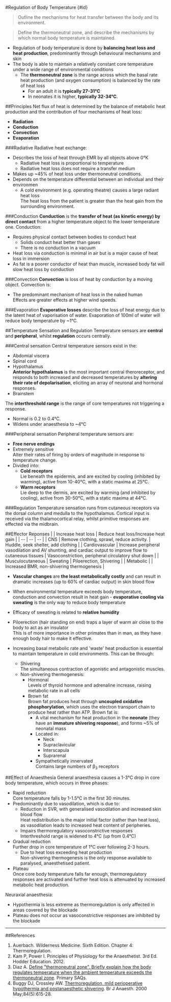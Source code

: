 #Regulation of Body Temperature {#id}
> Outline the mechanisms for heat transfer between the body and its environment.

<!--></!-->

> Define the thermoneutral zone, and describe the mechanisms by which normal body temperature is maintained.

* Regulation of body temperature is done by **balancing heat loss and heat production**, predominantly through behavioural mechanisms and skin
* The body is able to maintain a relatively constant core temperature under a wide range of environmental conditions
  * The **thermoneutral zone** is the range across which the basal rate heat production (and oxygen consumption) is balanced by the rate of heat loss
    * For an adult it is **typically 27-31°C**
    * In neonates it is higher, **typically 32-34°C**.

##Principles
Net flux of heat is determined by the balance of metabolic heat production and the contribution of four mechanisms of heat loss:
* **Radiation**
* **Conduction**
* **Convection**
* **Evaporation**

###Radiative
Radiative heat exchange:
* Describes the loss of heat through EMR by all objects above 0°K  
  * Radiative heat loss is proportional to temperature
  * Radiative heat loss does not require a transfer medium
* Makes up ~45% of heat loss under thermoneutral conditions.
* Depends on the temperature differential between an individual and their environmen
  * A cold environment (e.g. operating theatre) causes a large radiant heat loss  
  The heat loss from the patient is greater than the heat gain from the surrounding environment.

###Conduction
**Conduction** is the **transfer of heat (as kinetic energy) by direct contact** from a higher temperature object to the lower temperature one. Conduction:
* Requires physical contact between bodies to conduct heat
  * Solids conduct heat better than gases
  * There is no conduction in a vacuum
* Heat loss via conduction is minimal in air but is a major cause of heat loss in immersion  
* As fat is a poorer conductor of heat than muscle, increased body fat will slow heat loss by conduction

###Convection
**Convection** is loss of heat by conduction by a moving object. Convection is:
* The predominant mechanism of heat loss in the naked human  
Effects are greater effects at higher wind speeds.

###Evaporation
**Evaporative losses** describe the loss of heat energy due to the latent heat of vaporisation of water. Evaporation of 100ml of water will reduce body temperature by ~1°C.

##Temperature Sensation and Regulation
Temperature sensors are **central** and **peripheral**, whilst **regulation** occurs centrally. 

###Central sensation
Central temperature sensors exist in the:
* Abdomial viscera
* Spinal cord
* Hypothalamus  
**Anterior hypothalamus** is the most important central theroreceptor, and responds to  both increased and decreased temperatures by **altering their rate of depolarisation**, eliciting an array of neuronal and hormonal responses.
* Brainstem  

The **interthreshold range** is the range of core temperatures not triggering a response.
* Normal is 0.2 to 0.4°C.
* Widens under anaesthesia to ~4°C


###Peripheral sensation
Peripheral temperature sensors are:
* **Free nerve endings**
* Extremely sensitive  
Alter their rates of firing by orders of magnitude in response to temperature change.
* Divided into:
  * **Cold receptors**  
  Lie beneath the epidermis, and are excited by cooling (inhibited by warming), active from 10-40°C, with a static maxima at 25°C.
  * **Warm receptors**  
  Lie deep to the dermis, are excited by warming (and inhibited by cooling), active from 30-50°C, with a static maxima at 44°C.


###Regulation
Temperature sensation runs from cutaneous receptors via the dorsal column and medulla to the hypothalamus. Cortical input is received via the thalamocortical relay, whilst primitive responses are effected via the midbrain.

##Effector Reponses
|  | Increase heat loss | Reduce heat loss/Increase heat gain |
| -- | -- | -- |
| CNS | Remove clothing, sprawl, reduce activity. | Huddle, seek shelter, add clothing |
| Cardiovascular | Increase peripheral vasodilation and AV shunting, and cardiac output to improve flow to cutaneous tissues | Vasoconstriction, peripheral circulatory shut down |
| Musculocutaneous | Sweating | Piloerection, Shivering |
| Metabolic |  | Increased BMR, non-shivering thermogenesis |

* **Vascular changes** are **the least metabolically costly** and can result in dramatic increases (up to 60% of cardiac output) in skin blood flow
* When environmental temperature exceeds body temperature, conduction and convection result in heat gain - **evaporative cooling via sweating** is the only way to reduce body temperature
* Efficacy of sweating is related to **relative humidity**

* Piloerection (hair standing on end) traps a layer of warm air close to the body to act as an insulator  
This is of more importance in other primates than in man, as they have enough body hair to make it effective. 


* Increasing basal metabolic rate and 'waste' heat production is essential to maintain temperature in cold environments. This can be through:
  * Shivering  
    The simultaneous contraction of agonistic and antagonistic muscles.
  * Non-shivering thermogenesis:
    * Hormonal  
    Levels of thyroid hormone and adrenaline increase, raising metabolic rate in all cells
    * Brown fat  
    Brown fat produces heat through **uncoupled oxidative phosphorylation**, which uses the electron transport chain to produce heat rather than ATP. Brown fat is:
      * A vital mechanism for heat production in the **neonate** (they have an **immature shivering response**), and forms ~5% of neonatal mass
      * Located in:
        * Neck
        * Supraclavicular
        * Interscapula
        * Suprarenal
      * Sympathetically innervated  
      Contains large numbers of β<sub>3</sub> receptors

##Effect of Anaesthesia
General anaesthesia causes a 1-3°C drop in core body temperature, which occurs in three phases:
*  Rapid reduction  
Core temperature falls by 1-1.5°C in the first 30 minutes.
  * Predominantly due to vasodilation, which is due to:  
    * Reduction in SVR, with generalised vasodilation and increased skin blood flow  
    Heat redistribution is the major initial factor (rather than heat loss), as vasodilation leads to increased heat content of peripheries.
    * Impairs thermoregulatory vasoconstrictive responses  
    Interthreshold range is widened to 4°C (up from 0.4°C) 
* Gradual reduction  
Further drop in core temperature of 1°C over following 2-3 hours.  
  * Due to heat loss exceeding heat production  
  Non-shivering thermogenesis is the only response available to paralysed, anaesthetised patient.
* Plateau  
Once core body temperature falls far enough, thermoregulatory responses are activated and further heat loss is attenuated by increased metabolic heat production.

Neuraxial anaesthesia:
* Hypothermia is less extreme as thermoregulation is only affected in areas covered by the blockade
* Plateau does not occur as vasoconstrictive responses are inhibited by the blockade 

<object data="resources\heat-loss.svg" type="image/svg+xml"></object>

---

##References
1. Auerbach. Wilderness Medicine. Sixth Edition. Chapter 4: Thermoregulation.
2. Kam P, Power I. Principles of Physiology for the Anaesthetist. 3rd Ed. Hodder Education. 2012.
3. Diaz A. [ Define "thermoneutral zone". Briefly explain how the body
regulates temperature when the ambient temperature exceeds the
thermoneutral zone](https://primarysaqs.files.wordpress.com/2009/12/2008a10-define-tmz-briefly-explain-how-the-body-regulates-temp-when-the-ambient-temp-exceeds-the-tmz.pdf). Primary SAQs.
4. Buggy DJ, Crossley AW. [Thermoregulation, mild perioperative hypothermia and
postanaesthetic shivering](https://academic.oup.com/bja/article-pdf/84/5/615/928512/840615.pdf). Br J Anaesth. 2000 May;84(5):615-28.